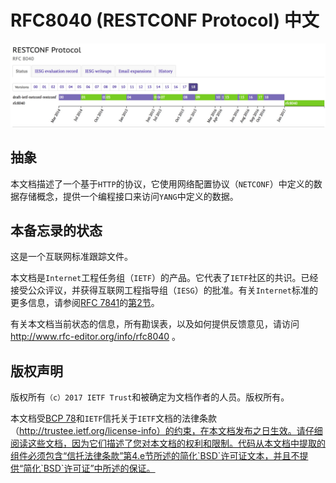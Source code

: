 # RFC8040 (RESTCONF Protocol) 中文

![datatracker](./images/rfc8040-datatracker.jpg)


## 抽象

本文档描述了一个基于`HTTP`的协议，它使用网络配置协议（`NETCONF`）中定义的数据存储概念，提供一个编程接口来访问`YANG`中定义的数据。

## 本备忘录的状态

这是一个互联网标准跟踪文件。

本文档是`Internet`工程任务组（`IETF`）的产品。它代表了`IETF`社区的共识。已经接受公众评议，并获得互联网工程指导组（`IESG`）的批准。有关`Internet`标准的更多信息，请参阅[RFC 7841](https://tools.ietf.org/html/rfc7841)的[第2节](https://tools.ietf.org/html/rfc7841#section-2)。

有关本文档当前状态的信息，所有勘误表，以及如何提供反馈意见，请访问 http://www.rfc-editor.org/info/rfc8040 。

## 版权声明

版权所有`（c）2017 IETF Trust`和被确定为文档作者的人员。版权所有。

本文档受[BCP 78]()和`IETF`信托关于`IETF`文档的法律条款（http://trustee.ietf.org/license-info）的约束，在本文档发布之日生效。请仔细阅读这些文档，因为它们描述了您对本文档的权利和限制。代码从本文档中提取的组件必须包含“信托法律条款”第4.e节所述的简化`BSD`许可证文本，并且不提供“简化`BSD`许可证”中所述的保证。
